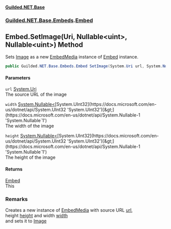 
#### [Guilded.NET.Base](Guilded_NET_Base 'Guilded_NET_Base')
### [Guilded.NET.Base.Embeds](Guilded_NET_Base#Guilded_NET_Base_Embeds 'Guilded.NET.Base.Embeds').[Embed](Embed 'Guilded.NET.Base.Embeds.Embed')
## Embed.SetImage(Uri, Nullable&lt;uint&gt;, Nullable&lt;uint&gt;) Method
Sets [Image](Embed_Image 'Guilded.NET.Base.Embeds.Embed.Image') as a new [EmbedMedia](EmbedMedia 'Guilded.NET.Base.Embeds.EmbedMedia') instance of [Embed](Embed 'Guilded.NET.Base.Embeds.Embed') instance.  
```csharp
public Guilded.NET.Base.Embeds.Embed SetImage(System.Uri url, System.Nullable<uint> width=null, System.Nullable<uint> height=null);
```

#### Parameters
<a name='Guilded_NET_Base_Embeds_Embed_SetImage(System_Uri_System_Nullable_uint__System_Nullable_uint_)_url'></a>
`url` [System.Uri](https://docs.microsoft.com/en-us/dotnet/api/System.Uri 'System.Uri')  
The source URL of the image
  
<a name='Guilded_NET_Base_Embeds_Embed_SetImage(System_Uri_System_Nullable_uint__System_Nullable_uint_)_width'></a>
`width` [System.Nullable&lt;](https://docs.microsoft.com/en-us/dotnet/api/System.Nullable-1 'System.Nullable`1')[System.UInt32](https://docs.microsoft.com/en-us/dotnet/api/System.UInt32 'System.UInt32')[&gt;](https://docs.microsoft.com/en-us/dotnet/api/System.Nullable-1 'System.Nullable`1')  
The width of the image
  
<a name='Guilded_NET_Base_Embeds_Embed_SetImage(System_Uri_System_Nullable_uint__System_Nullable_uint_)_height'></a>
`height` [System.Nullable&lt;](https://docs.microsoft.com/en-us/dotnet/api/System.Nullable-1 'System.Nullable`1')[System.UInt32](https://docs.microsoft.com/en-us/dotnet/api/System.UInt32 'System.UInt32')[&gt;](https://docs.microsoft.com/en-us/dotnet/api/System.Nullable-1 'System.Nullable`1')  
The height of the image
  

#### Returns
[Embed](Embed 'Guilded.NET.Base.Embeds.Embed')  
This
### Remarks
Creates a new instance of [EmbedMedia](EmbedMedia 'Guilded.NET.Base.Embeds.EmbedMedia') with source URL [url](Embed_SetImage(Uri_Nullable_uint__Nullable_uint_)#Guilded_NET_Base_Embeds_Embed_SetImage(System_Uri_System_Nullable_uint__System_Nullable_uint_)_url 'Guilded.NET.Base.Embeds.Embed.SetImage(System.Uri, System.Nullable&lt;uint&gt;, System.Nullable&lt;uint&gt;).url'),  
height [height](Embed_SetImage(Uri_Nullable_uint__Nullable_uint_)#Guilded_NET_Base_Embeds_Embed_SetImage(System_Uri_System_Nullable_uint__System_Nullable_uint_)_height 'Guilded.NET.Base.Embeds.Embed.SetImage(System.Uri, System.Nullable&lt;uint&gt;, System.Nullable&lt;uint&gt;).height') and width [width](Embed_SetImage(Uri_Nullable_uint__Nullable_uint_)#Guilded_NET_Base_Embeds_Embed_SetImage(System_Uri_System_Nullable_uint__System_Nullable_uint_)_width 'Guilded.NET.Base.Embeds.Embed.SetImage(System.Uri, System.Nullable&lt;uint&gt;, System.Nullable&lt;uint&gt;).width')  
and sets it to [Image](Embed_Image 'Guilded.NET.Base.Embeds.Embed.Image')
